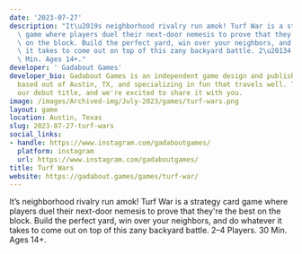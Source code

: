 ```yaml
---
date: '2023-07-27'
description: "It\u2019s neighborhood rivalry run amok! Turf War is a strategy card\
  \ game where players duel their next-door nemesis to prove that they're the best\
  \ on the block. Build the perfect yard, win over your neighbors, and do whatever\
  \ it takes to come out on top of this zany backyard battle. 2\u20134 Players. 30\
  \ Min. Ages 14+."
developer: ' Gadabout Games'
developer_bio: Gadabout Games is an independent game design and publishing company
  based out of Austin, TX, and specializing in fun that travels well. Turf War is
  our debut title, and we're excited to share it with you.
image: /images/Archived-img/July-2023/games/turf-wars.png
layout: game
location: Austin, Texas
slug: 2023-07-27-turf-wars
social_links:
- handle: https://www.instagram.com/gadaboutgames/
  platform: instagram
  url: https://www.instagram.com/gadaboutgames/
title: Turf Wars
website: https://gadabout.games/games/turf-war/
---
```


It’s neighborhood rivalry run amok! Turf War is a strategy card game where players duel their next-door nemesis to prove that they're the best on the block. Build the perfect yard, win over your neighbors, and do whatever it takes to come out on top of this zany backyard battle. 2–4 Players. 30 Min. Ages 14+.